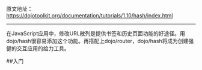 原文地址：https://dojotoolkit.org/documentation/tutorials/1.10/hash/index.html

----------

在JavaScript应用中，修改URL散列是提供书签和历史页面功能的好途径。用dojo/hash很容易添加这个功能。再搭配上dojo/router，dojo/hash将成为创建强健的交互应用的给力工具。

##入门